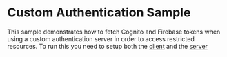 Custom Authentication Sample
============================================

This sample demonstrates how to fetch Cognito and Firebase tokens when using a custom authentication server in order to access restricted resources.
To run this you need to setup both the [client](client/) and the [server](server/)
